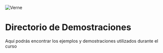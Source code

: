 ![Verne](https://www.vernegroup.com/wp-content/uploads/2020/07/LOGO-VERNE-TECHNOLOGY-GROUP-3.png)
# Directorio de Demostraciones

Aquí podrás encontrar los ejemplos y demostraciones utilizados durante el curso
